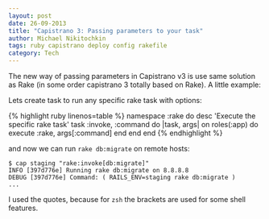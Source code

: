 ```yaml
---
layout: post
date: 26-09-2013
title: "Capistrano 3: Passing parameters to your task"
author: Michael Nikitochkin
tags: ruby capistrano deploy config rakefile
category: Tech
---
```


The new way of passing parameters in Capistrano v3 is use same solution as Rake (in some order capistrano 3 totally based on Rake). A little example:

Lets create task to run any specific rake task with options:

{% highlight ruby linenos=table %}
namespace :rake do
  desc 'Execute the specific rake task'
  task :invoke, :command do |task, args|
    on roles(:app) do
      execute :rake, args[:command]
    end
  end
end
{% endhighlight %}

and now we can run `rake db:migrate` on remote hosts:

```
$ cap staging "rake:invoke[db:migrate]"
INFO [397d776e] Running rake db:migrate on 8.8.8.8
DEBUG [397d776e] Command: ( RAILS_ENV=staging rake db:migrate )
...
```

I used the quotes, because for `zsh` the brackets are used for some shell features.
